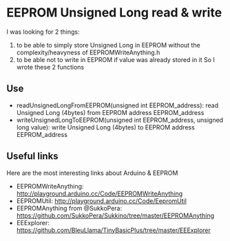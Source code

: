 EEPROM Unsigned Long read & write
=================================

I was looking for 2 things:
1. to be able to simply store Unsigned Long in EEPROM without the complexity/heavyness of EEPROMWriteAnything.h
2. to be able not to write in EEPROM if value was already stored in it
So I wrote these 2 functions
    
Use
---

* readUnsignedLongFromEEPROM(unsigned int EEPROM_address): read Unsigned Long (4bytes) from EEPROM address EEPROM_address
* writeUnsignedLongToEEPROM(unsigned int EEPROM_address, unsigned long value): write Unsigned Long (4bytes) to EEPROM address EEPROM_address

Useful links
------------
Here are the most interesting links about Arduino & EEPROM
* EEPROMWriteAnything: http://playground.arduino.cc/Code/EEPROMWriteAnything
* EEPROMUtil: http://playground.arduino.cc/Code/EepromUtil
* EEPROMAnything from @SukkoPera: https://github.com/SukkoPera/Sukkino/tree/master/EEPROMAnything
* EEExplorer: https://github.com/BleuLlama/TinyBasicPlus/tree/master/EEExplorer